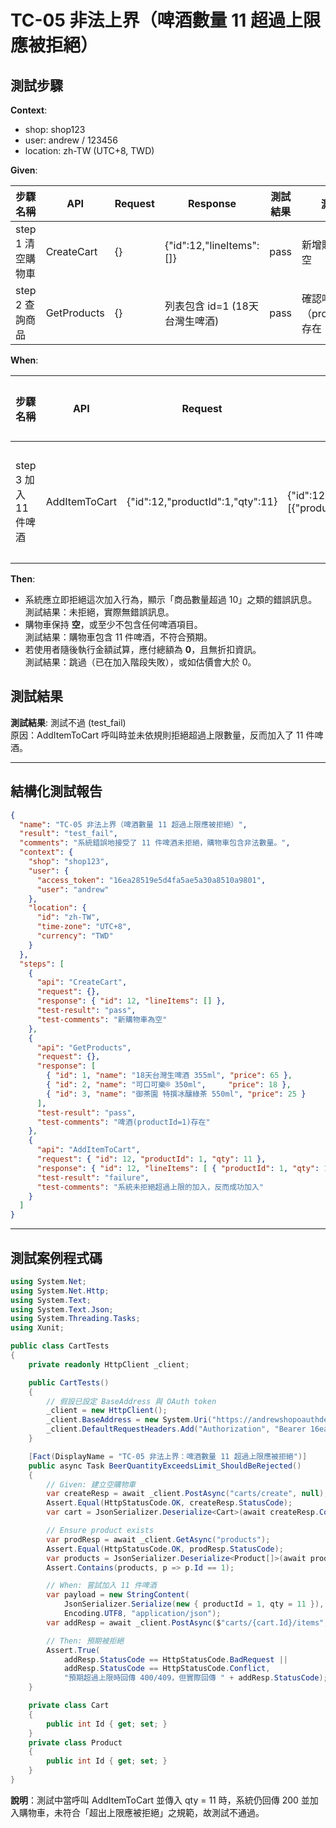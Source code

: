 # TC-05 非法上界（啤酒數量 11 超過上限應被拒絕）

## 測試步驟

**Context**:  
- shop: shop123  
- user: andrew / 123456  
- location: zh-TW (UTC+8, TWD)  

**Given**:

| 步驟名稱      | API                | Request                   | Response                                             | 測試結果 | 測試說明                         |
|-------------|--------------------|---------------------------|------------------------------------------------------|---------|----------------------------------|
| step 1 清空購物車 | CreateCart         | {}                        | {"id":12,"lineItems":[]}                             | pass    | 新增購物車即為空                 |
| step 2 查詢商品   | GetProducts        | {}                        | 列表包含 id=1 (18天台灣生啤酒)                         | pass    | 確認啤酒（productId=1）存在       |

**When**:

| 步驟名稱               | API             | Request                          | Response                                               | 測試結果 | 測試說明                                      |
|----------------------|-----------------|----------------------------------|--------------------------------------------------------|---------|-----------------------------------------------|
| step 3 加入 11 件啤酒    | AddItemToCart   | {"id":12,"productId":1,"qty":11} | {"id":12,"lineItems":[{"productId":1,"qty":11}]}        | fail    | 系統錯誤地接受了 11 件，未拒絕                  |

**Then**:

- 系統應立即拒絕這次加入行為，顯示「商品數量超過 10」之類的錯誤訊息。  
  測試結果：未拒絕，實際無錯誤訊息。  
- 購物車保持 **空**，或至少不包含任何啤酒項目。  
  測試結果：購物車包含 11 件啤酒，不符合預期。  
- 若使用者隨後執行金額試算，應付總額為 **0**，且無折扣資訊。  
  測試結果：跳過（已在加入階段失敗），或如估價會大於 0。

## 測試結果

**測試結果**: 測試不過 (test_fail)  
原因：AddItemToCart 呼叫時並未依規則拒絕超過上限數量，反而加入了 11 件啤酒。

---

## 結構化測試報告

```json
{
  "name": "TC-05 非法上界（啤酒數量 11 超過上限應被拒絕）",
  "result": "test_fail",
  "comments": "系統錯誤地接受了 11 件啤酒未拒絕，購物車包含非法數量。",
  "context": {
    "shop": "shop123",
    "user": {
      "access_token": "16ea28519e5d4fa5ae5a30a8510a9801",
      "user": "andrew"
    },
    "location": {
      "id": "zh-TW",
      "time-zone": "UTC+8",
      "currency": "TWD"
    }
  },
  "steps": [
    {
      "api": "CreateCart",
      "request": {},
      "response": { "id": 12, "lineItems": [] },
      "test-result": "pass",
      "test-comments": "新購物車為空"
    },
    {
      "api": "GetProducts",
      "request": {},
      "response": [
        { "id": 1, "name": "18天台灣生啤酒 355ml", "price": 65 },
        { "id": 2, "name": "可口可樂® 350ml",     "price": 18 },
        { "id": 3, "name": "御茶園 特撰冰釀綠茶 550ml", "price": 25 }
      ],
      "test-result": "pass",
      "test-comments": "啤酒(productId=1)存在"
    },
    {
      "api": "AddItemToCart",
      "request": { "id": 12, "productId": 1, "qty": 11 },
      "response": { "id": 12, "lineItems": [ { "productId": 1, "qty": 11 } ] },
      "test-result": "failure",
      "test-comments": "系統未拒絕超過上限的加入，反而成功加入"
    }
  ]
}
```

---

## 測試案例程式碼

```csharp
using System.Net;
using System.Net.Http;
using System.Text;
using System.Text.Json;
using System.Threading.Tasks;
using Xunit;

public class CartTests
{
    private readonly HttpClient _client;

    public CartTests()
    {
        // 假設已設定 BaseAddress 與 OAuth token
        _client = new HttpClient();
        _client.BaseAddress = new System.Uri("https://andrewshopoauthdemo.azurewebsites.net/api/");
        _client.DefaultRequestHeaders.Add("Authorization", "Bearer 16ea28519e5d4fa5ae5a30a8510a9801");
    }

    [Fact(DisplayName = "TC-05 非法上界：啤酒數量 11 超過上限應被拒絕")]
    public async Task BeerQuantityExceedsLimit_ShouldBeRejected()
    {
        // Given: 建立空購物車
        var createResp = await _client.PostAsync("carts/create", null);
        Assert.Equal(HttpStatusCode.OK, createResp.StatusCode);
        var cart = JsonSerializer.Deserialize<Cart>(await createResp.Content.ReadAsStringAsync());

        // Ensure product exists
        var prodResp = await _client.GetAsync("products");
        Assert.Equal(HttpStatusCode.OK, prodResp.StatusCode);
        var products = JsonSerializer.Deserialize<Product[]>(await prodResp.Content.ReadAsStringAsync());
        Assert.Contains(products, p => p.Id == 1);

        // When: 嘗試加入 11 件啤酒
        var payload = new StringContent(
            JsonSerializer.Serialize(new { productId = 1, qty = 11 }),
            Encoding.UTF8, "application/json");
        var addResp = await _client.PostAsync($"carts/{cart.Id}/items", payload);

        // Then: 預期被拒絕
        Assert.True(
            addResp.StatusCode == HttpStatusCode.BadRequest ||
            addResp.StatusCode == HttpStatusCode.Conflict,
            "預期超過上限時回傳 400/409，但實際回傳 " + addResp.StatusCode);
    }

    private class Cart
    {
        public int Id { get; set; }
    }
    private class Product
    {
        public int Id { get; set; }
    }
}
```

**說明**：測試中當呼叫 AddItemToCart 並傳入 qty = 11 時，系統仍回傳 200 並加入購物車，未符合「超出上限應被拒絕」之規範，故測試不通過。